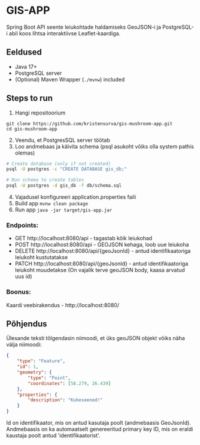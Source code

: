 # GIS-APP
Spring Boot API seente leiukohtade haldamiseks GeoJSON-i ja PostgreSQL-i abil koos lihtsa interaktiivse Leaflet-kaardiga.

## Eeldused
- Java 17+
- PostgreSQL server
- (Optional) Maven Wrapper (`./mvnw`) included

## Steps to run
1. Hangi repositoorium
```
git clone https://github.com/kristensurva/gis-mushroom-app.git
cd gis-mushroom-app
```
2. Veendu, et PostgresSQL server töötab
3. Loo andmebaas ja käivita schema (psql asukoht võiks olla system pathis olemas)
```bash
# Create database (only if not created)
psql -U postgres -c "CREATE DATABASE gis_db;"

# Run schema to create tables
psql -U postgres -d gis_db -f db/schema.sql
```
4. Vajadusel konfigureeri application.properties faili
5. Build app
`
mvnw clean package
`
6. Run app
`
java -jar target/gis-app.jar
`
### Endpoints:
* GET http://localhost:8080/api - tagastab kõik leiukohad
* POST http://localhost:8080/api - GEOJSON kehaga, loob uue leiukoha
* DELETE http://localhost:8080/api/{geoJsonId} - antud identifikaatoriga leiukoht kustutatakse
* PATCH http://localhost:8080/api/{geoJsonId} - antud identifikaatoriga leiukoht muudetakse (On vajalik terve geoJSON body, kaasa arvatud uus id)


### Boonus:
Kaardi veebirakendus - http://localhost:8080/

## Põhjendus

Ülesande teksti tõlgendasin niimoodi, et üks geoJSON objekt võiks näha välja niimoodi:
```json
{
    "type": "Feature",
    "id": 1,
    "geometry": {
        "type": "Point",
        "coordinates": [58.279, 26.439]
    },
    "properties": {
        "description": "Kukeseened!"
    }
}
```
Id on identifikaator, mis on antud kasutaja poolt (andmebaasis GeoJsonId). Andmebaasis on ka automaatselt genereeritud primary key ID, mis on eraldi kaustaja poolt antud 'identifikaatorist'.
